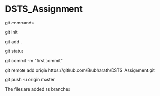 # DSTS_Assignment


git commands

git init

git add .

git status

git commit -m "first commit"

git remote add origin  https://github.com/Brubharath/DSTS_Assignment.git

git push -u origin master


The files are added as branches

